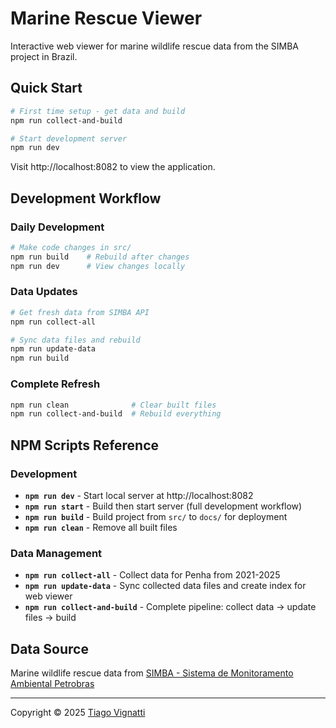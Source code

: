 # Marine Rescue Viewer

Interactive web viewer for marine wildlife rescue data from the SIMBA project in Brazil.

## Quick Start

```bash
# First time setup - get data and build
npm run collect-and-build

# Start development server
npm run dev
```

Visit http://localhost:8082 to view the application.

## Development Workflow

### Daily Development
```bash
# Make code changes in src/
npm run build    # Rebuild after changes
npm run dev      # View changes locally
```

### Data Updates
```bash
# Get fresh data from SIMBA API
npm run collect-all

# Sync data files and rebuild
npm run update-data
npm run build
```

### Complete Refresh
```bash
npm run clean              # Clear built files
npm run collect-and-build  # Rebuild everything
```

## NPM Scripts Reference

### Development
- **`npm run dev`** - Start local server at http://localhost:8082
- **`npm run start`** - Build then start server (full development workflow)
- **`npm run build`** - Build project from `src/` to `docs/` for deployment
- **`npm run clean`** - Remove all built files

### Data Management
- **`npm run collect-all`** - Collect data for Penha from 2021-2025
- **`npm run update-data`** - Sync collected data files and create index for web viewer
- **`npm run collect-and-build`** - Complete pipeline: collect data → update files → build

## Data Source

Marine wildlife rescue data from [SIMBA - Sistema de Monitoramento Ambiental Petrobras](https://simba.petrobras.com.br)

---

Copyright © 2025 [Tiago Vignatti](https://vignatti.com)